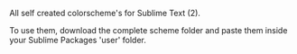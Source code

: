 All self created colorscheme's for Sublime Text (2).

To use them, download the complete scheme folder and paste them inside your Sublime Packages 'user' folder.
